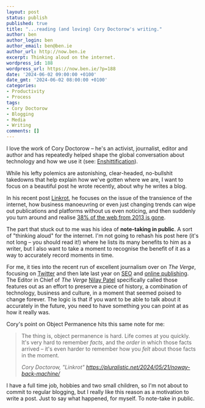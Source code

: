 ```yaml
---
layout: post
status: publish
published: true
title: "...reading (and loving) Cory Doctorow's writing."
author: ben
author_login: ben
author_email: ben@ben.ie
author_url: http://now.ben.ie
excerpt: Thinking aloud on the internet.
wordpress_id: 188
wordpress_url: https://now.ben.ie/?p=188
date: '2024-06-02 09:00:00 +0100'
date_gmt: '2024-06-02 08:00:00 +0100'
categories:
- Productivity
- Process
tags:
- Cory Doctorow
- Blogging
- Media
- Writing
comments: []
---
```

<p><!-- wp:paragraph --></p>
<p>I love the work of Cory Doctorow – he's an activist, journalist, editor and author and has repeatedly helped shape the global conversation about technology and how we use it (see: <a href="https://americandialect.org/2023-word-of-the-year-is-enshittification/">Enshittification</a>).</p>
<p><!-- /wp:paragraph --></p>
<p><!-- wp:paragraph --></p>
<p>While his lefty polemics are astonishing, clear-headed, no-bullshit takedowns that help explain how we've gotten where we are, I want to focus on a beautiful post he wrote recently, about why he writes a blog. </p>
<p><!-- /wp:paragraph --></p>
<p><!-- wp:paragraph --></p>
<p>In his recent post <a href="https://pluralistic.net/2024/05/21/noway-back-machine/">Linkrot</a>, he focuses on the issue of the transience of the internet, how business manoeuvring or even just changing trends can wipe out publications and platforms without us even noticing, and then suddenly you turn around and realise <a href="https://www.pewresearch.org/data-labs/2024/05/17/when-online-content-disappears/">38% of the web from 2013 is gone</a>.</p>
<p><!-- /wp:paragraph --></p>
<p><!-- wp:paragraph --></p>
<p>The part that stuck out to me was his idea of <strong>note-taking in public</strong>. A sort of "thinking aloud" for the internet. I'm not going to rehash his post here (it's not long – you should read it!) where he lists its many benefits to him as a writer, but I also want to take a moment to recognise the benefit of it as a way to accurately record moments in time.</p>
<p><!-- /wp:paragraph --></p>
<p><!-- wp:paragraph --></p>
<p>For me, it ties into the recent run of excellent journalism over on <em>The Verge</em>, focusing on <a href="https://www.theverge.com/c/23972308/twitter-x-death-tweets-history-elon-musk">Twitter</a> and then late last year on <a href="https://www.theverge.com/features/23931789/seo-search-engine-optimization-experts-google-results">SEO</a> and <a href="https://www.theverge.com/24167865/google-zero-search-crash-housefresh-ai-overviews-traffic-data-audience">online publishing</a>. The Editor in Chief of <em>The Verge</em> <a href="https://mastodon.social/@nilaypatel">Nilay Patel</a> specifically called those features out as an effort to preserve a piece of history, a combination of technology, business and culture, in a moment that seemed poised to change forever. The logic is that if you want to be able to talk about it accurately in the future, you need to have something you can point at as how it really was.</p>
<p><!-- /wp:paragraph --></p>
<p><!-- wp:paragraph --></p>
<p>Cory's point on Object Permanence hits this same note for me:</p>
<p><!-- /wp:paragraph --></p>
<p><!-- wp:quote --></p>
<blockquote class="wp-block-quote"><p><!-- wp:paragraph --></p>
<p>The thing is, object permanence is hard. Life comes at you quickly. It's very hard to remember&nbsp;<em>facts</em>, and the&nbsp;<em>order</em>&nbsp;in which those facts arrived – it's even harder to remember how you&nbsp;<em>felt</em>&nbsp;about those facts in the moment.</p>
<p><!-- /wp:paragraph --><cite>Cory Doctorow, "Linkrot" <a href="https://pluralistic.net/2024/05/21/noway-back-machine/">https://pluralistic.net/2024/05/21/noway-back-machine/</a></cite></p></blockquote>
<p><!-- /wp:quote --></p>
<p><!-- wp:paragraph --></p>
<p>I have a full time job, hobbies and two small children, so I'm not about to commit to regular blogging, but I really like this reason as a motivation to write a post. Just to say what happened, for myself. To note-take in public.</p>
<p><!-- /wp:paragraph --></p>
